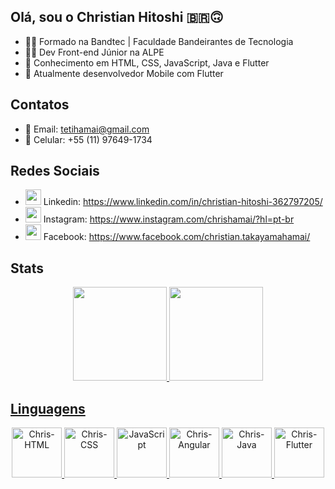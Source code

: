 ## Olá, sou o Christian Hitoshi 🇧🇷🙃

- 👨‍🎓 Formado na Bandtec | Faculdade Bandeirantes de Tecnologia
- 🧑‍💻 Dev Front-end Júnior na ALPE
- 🧠 Conhecimento em HTML, CSS, JavaScript, Java e Flutter
- 🤔 Atualmente desenvolvedor Mobile com Flutter

## Contatos
- 💬 Email: tetihamai@gmail.com
- 📱 Celular: +55 (11) 97649-1734

## Redes Sociais
- <img height="25em" src="https://user-images.githubusercontent.com/68028807/140656983-1c1b2eac-9a0b-4d94-9a89-6acb0e2665e4.png"> Linkedin: https://www.linkedin.com/in/christian-hitoshi-362797205/
- <img height="25em" src="https://user-images.githubusercontent.com/68028807/140656943-87f967d0-79cb-47ef-9ddd-92b0de1a9687.png"> Instagram: https://www.instagram.com/chrishamai/?hl=pt-br
- <img height="25em" src="https://user-images.githubusercontent.com/68028807/140656925-1015b9a4-883c-42f4-bf77-32d1556c3f77.png"> Facebook: https://www.facebook.com/christian.takayamahamai/

## Stats
<div align="center">
  <a href="https://github.com/Christian-hub-svg">
  <img height="150em" src="https://github-readme-stats.vercel.app/api?username=chris-hitoshi&show_icons=true&theme=dark&include_all_commits=true&count_private=true"/>
  <img height="150em" src="https://github-readme-stats.vercel.app/api/top-langs/?username=chris-hitoshi&layout=compact&langs_count=7&theme=dark"/>
</div>
  
## Linguagens  
<div align="center">
  <img height="80em" alt="Chris-HTML" src="https://user-images.githubusercontent.com/68028807/140657369-00311b35-d0c9-496e-a328-b16eec74df52.png">
  <img height="80em" alt="Chris-CSS" src="https://user-images.githubusercontent.com/68028807/140807913-3c7c5e89-c827-4917-a57d-3ea289dc10ad.png">
  <img height="80em" alt="JavaScript" src="https://user-images.githubusercontent.com/68028807/140808254-17c79902-9945-4345-8e1a-7d62ae477c5a.png">
  <img height="80em" alt="Chris-Angular" src="https://user-images.githubusercontent.com/68028807/140657631-e3c35645-46ce-43f5-8f6b-0f5cbf36d851.png">
  <img height="80em" alt="Chris-Java" src="https://user-images.githubusercontent.com/68028807/140807551-5d59529a-5e71-4dd0-be85-566c96cbd6ba.png">
  <img height="80em" alt="Chris-Flutter" src="https://user-images.githubusercontent.com/68028807/159812034-f842f884-0627-4b0f-b7cf-5133aa88662b.png">
</div>
